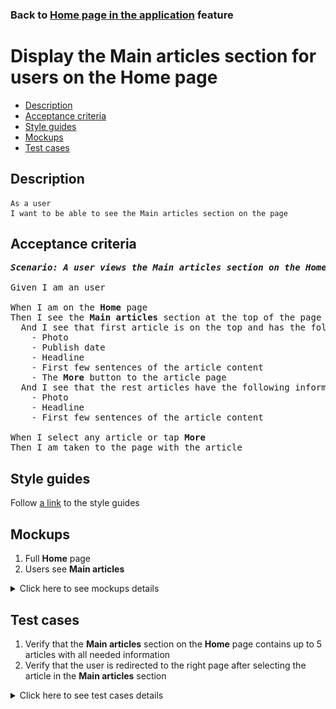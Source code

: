 ### Back to [Home page in the application](../../README.md) feature

# Display the Main articles section for users on the Home page

- [Description](#description)
- [Acceptance criteria](#acceptance-criteria)
- [Style guides](#style-guides)
- [Mockups](#mockups)
- [Test cases](#test-cases)

## Description

    As a user
    I want to be able to see the Main articles section on the page

## Acceptance criteria

<pre>
<b><i>Scenario: A user views the Main articles section on the Home page</i></b>

Given I am an user

When I am on the <b>Home</b> page
Then I see the <b>Main articles</b> section at the top of the page
  And I see that first article is on the top and has the following information:
    - Photo
    - Publish date
    - Headline
    - First few sentences of the article content
    - The <b>More</b> button to the article page
  And I see that the rest articles have the following information:
    - Photo
    - Headline
    - First few sentences of the article content

When I select any article or tap <b>More</b>
Then I am taken to the page with the article
</pre>

## Style guides

Follow [a link](https://www.figma.com/proto/0zkkf5WC77OSpvyD6YXpFE/Style-guides?page-id=0%3A1&node-id=19%3A5368&viewport=266%2C48%2C0.54&scaling=min-zoom&starting-point-node-id=19%3A5368) to the style guides

## Mockups

1. Full <b>Home</b> page
2. Users see <b>Main articles</b>

<details>
  <summary>Click here to see mockups details</summary>

**1. Full Home page:**

![Full Home page](/mobile_application_features/home_page/images/home_page.png)

**2. Users see Main articles**

![Users see Main articles](/mobile_application_features/home_page/images/application_main_articles_section.png)

</details>

## Test cases

1. Verify that the <b>Main articles</b> section on the <b>Home</b> page contains up to 5 articles with all needed information
2. Verify that the user is redirected to the right page after selecting the article in the <b>Main articles</b> section

<details>
  <summary>Click here to see test cases details</summary>

### **#1. Verify that the Main articles section on the Home page contains up to 5 articles with all needed information**

|Preconditions|Steps|Expected result
--------------|-----|----------
|- Go to the <b>Home</b> page</br>- Admin configured 5 articles for the <b>Main articles</b> section|1) On the <b>Home</b> page, examine the <b>Main articles</b> section|1) Main articles section on the <b>Home</b> page contains 5 articles. First article contains the following information:</br>- Photo</br>- Publish date</br>- Headline</br>- First few sentences of the article content</br>- The <b>More</b> button to the article page</br>All the rest articles contain the following information:</br>- Photo</br>- Headline</br>- First few sentences of the article content|

### **#2. Verify that the user is redirected to the right page after selecting the article in the Main articles section**

|Preconditions|Steps|Expected result
--------------|-----|----------
|- Go to the the <b>Home</b> page|1) On the <b>Home</b> page, examine the <b>Main articles</b> section</br>2) In the <b>Main articles</b> section, select any article|2) The user is redirected to the right page|

</details>

